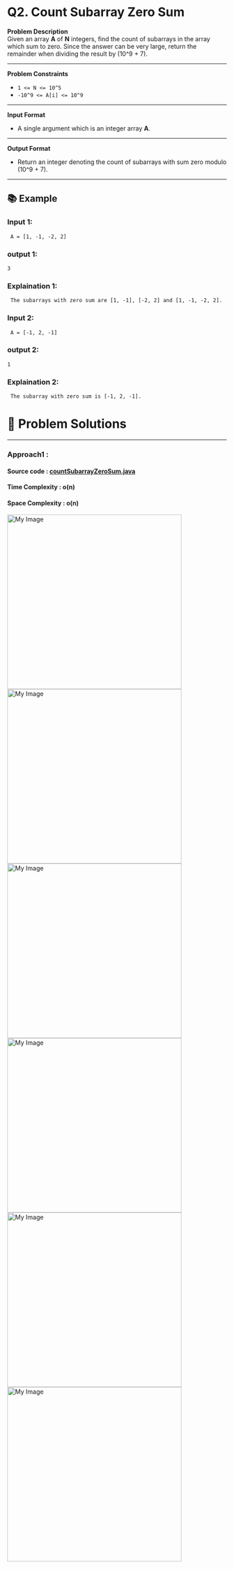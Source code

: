 # Q2. Count Subarray Zero Sum

**Problem Description**  
Given an array **A** of **N** integers, find the count of subarrays in the array which sum to zero. Since the answer can be very large, return the remainder when dividing the result by \(10^9 + 7\).

---

**Problem Constraints**
- `1 <= N <= 10^5`
- `-10^9 <= A[i] <= 10^9`

---

**Input Format**
- A single argument which is an integer array **A**.

---

**Output Format**
- Return an integer denoting the count of subarrays with sum zero modulo \(10^9 + 7\).

---

## 📚 Example

### Input 1:
```plaintext
 A = [1, -1, -2, 2]
```
### output 1:
```plaintext
3
```
### Explaination 1:
```plaintext
 The subarrays with zero sum are [1, -1], [-2, 2] and [1, -1, -2, 2].
```
### Input 2:
```plaintext
 A = [-1, 2, -1]
```
### output 2:
```plaintext
1
```
### Explaination 2:
```plaintext
 The subarray with zero sum is [-1, 2, -1].
```

# 📝 Problem Solutions
---
### Approach1 :
#### Source code : [countSubarrayZeroSum.java](../../src/hashingOne/countSubarrayZeroSum/approachOne/countSubarrayZeroSum.java)
#### Time Complexity : o(n)
#### Space Complexity : o(n)

 <img src="../../images/hashingOne/countSubarrayZeroSum/approachOne/step1.jpg" alt="My Image" width="400" />
 <img src="../../images/hashingOne/countSubarrayZeroSum/approachOne/step2.jpg" alt="My Image" width="400" />
 <img src="../../images/hashingOne/countSubarrayZeroSum/approachOne/step3.jpg" alt="My Image" width="400" />
 <img src="../../images/hashingOne/countSubarrayZeroSum/approachOne/step4.jpg" alt="My Image" width="400" />
 <img src="../../images/hashingOne/countSubarrayZeroSum/approachOne/step5.jpg" alt="My Image" width="400" />
 <img src="../../images/hashingOne/countSubarrayZeroSum/approachOne/step6.jpg" alt="My Image" width="400" />
